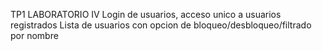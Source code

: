 TP1 LABORATORIO IV 
Login de usuarios, acceso unico a usuarios registrados
Lista de usuarios con opcion de bloqueo/desbloqueo/filtrado por nombre

